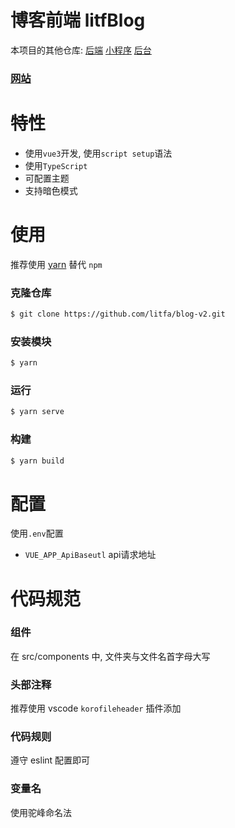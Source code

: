 # 博客前端 litfBlog  
本项目的其他仓库:
[后端](https://github.com/litfBlog/blog-service)
[小程序](https://github.com/litfBlog/blog-miniprogram)
[后台](https://github.com/litfBlog/admin)

### [网站](https://www.litf.com.cn)

# 特性
- 使用`vue3`开发, 使用`script setup`语法
- 使用`TypeScript`
- 可配置主题
- 支持暗色模式


# 使用
推荐使用 [yarn](https://www.yarnpkg.cn/) 替代 `npm`

### 克隆仓库
```bash
$ git clone https://github.com/litfa/blog-v2.git
```
### 安装模块
```bash
$ yarn
```
### 运行
```bash
$ yarn serve
```
### 构建
```bash
$ yarn build
```

# 配置
使用`.env`配置
- `VUE_APP_ApiBaseutl` api请求地址

# 代码规范
### 组件
在 src/components 中, 文件夹与文件名首字母大写  

### 头部注释
推荐使用 vscode `korofileheader` 插件添加

### 代码规则
遵守 eslint 配置即可

### 变量名
使用驼峰命名法